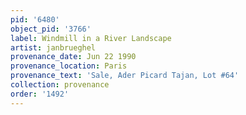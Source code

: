 ```yaml
---
pid: '6480'
object_pid: '3766'
label: Windmill in a River Landscape
artist: janbrueghel
provenance_date: Jun 22 1990
provenance_location: Paris
provenance_text: 'Sale, Ader Picard Tajan, Lot #64'
collection: provenance
order: '1492'
---
```

